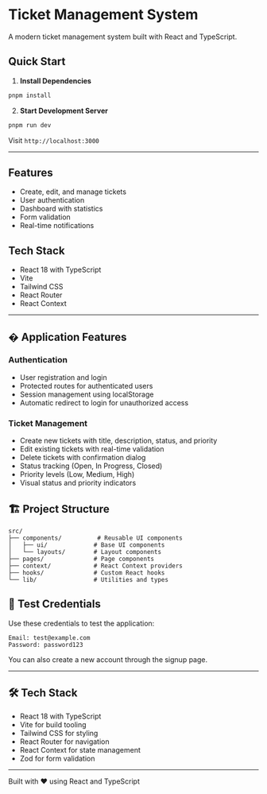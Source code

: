 # Ticket Management System

A modern ticket management system built with React and TypeScript.

## Quick Start

1. **Install Dependencies**

```bash
pnpm install
```

2. **Start Development Server**

```bash
pnpm run dev
```

Visit `http://localhost:3000`

---

## Features

- Create, edit, and manage tickets
- User authentication
- Dashboard with statistics
- Form validation
- Real-time notifications

## Tech Stack

- React 18 with TypeScript
- Vite
- Tailwind CSS
- React Router
- React Context

---

## � Application Features

### Authentication

- User registration and login
- Protected routes for authenticated users
- Session management using localStorage
- Automatic redirect to login for unauthorized access

### Ticket Management

- Create new tickets with title, description, status, and priority
- Edit existing tickets with real-time validation
- Delete tickets with confirmation dialog
- Status tracking (Open, In Progress, Closed)
- Priority levels (Low, Medium, High)
- Visual status and priority indicators

## 🏗️ Project Structure

```
src/
├── components/          # Reusable UI components
│   ├── ui/             # Base UI components
│   └── layouts/        # Layout components
├── pages/              # Page components
├── context/            # React Context providers
├── hooks/              # Custom React hooks
└── lib/                # Utilities and types
```

## 🔑 Test Credentials

Use these credentials to test the application:

```
Email: test@example.com
Password: password123
```

You can also create a new account through the signup page.

---

## 🛠️ Tech Stack

- React 18 with TypeScript
- Vite for build tooling
- Tailwind CSS for styling
- React Router for navigation
- React Context for state management
- Zod for form validation

---

Built with ❤️ using React and TypeScript
